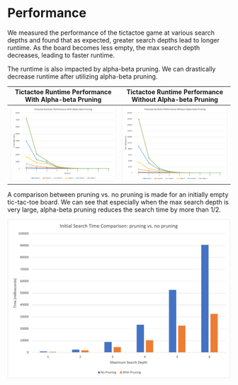 # Performance
We measured the performance of the tictactoe game at various search depths and found that as expected, greater search depths lead to longer runtime. As the board becomes less empty, the max search depth decreases, leading to faster runtime.

The runtime is also impacted by alpha-beta pruning. We can drastically decrease runtime after utilizing alpha-beta pruning.

|Tictactoe Runtime Performance With Alpha-beta Pruning | Tictactoe Runtime Performance Without Alpha-beta Pruning|
|--|--|
|![](data/pics/tictactoe-with-pruning.png)|![](data/pics/tictactoe-no-pruning.png)|

A comparison between pruning vs. no pruning is made for an initially empty tic-tac-toe board. We can see that especially when the max search depth is very large, alpha-beta pruning reduces the search time by more than 1/2.

![](data/pics/tictactoe-comparison.png)